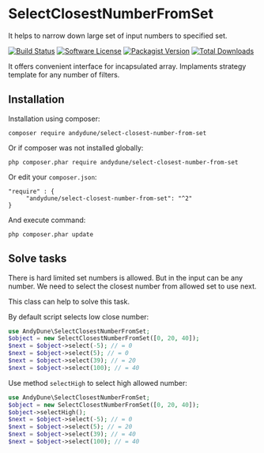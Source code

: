 # SelectClosestNumberFromSet
It helps to narrow down large set of input numbers to specified set.

[![Build Status](https://travis-ci.org/AndyDune/SelectClosestNumberFromSet.svg?branch=master)](https://travis-ci.org/AndyDune/SelectClosestNumberFromSet)
[![Software License](https://img.shields.io/badge/license-MIT-brightgreen.svg?style=flat-square)](LICENSE)
[![Packagist Version](https://img.shields.io/packagist/v/andydune/select-closest-number-from-set.svg?style=flat-square)](https://packagist.org/packages/andydune/select-closest-number-from-set)
[![Total Downloads](https://img.shields.io/packagist/dt/andydune/select-closest-number-from-set.svg?style=flat-square)](https://packagist.org/packages/andydune/select-closest-number-from-set)


It offers convenient interface for incapsulated array. Implaments strategy template for any number of filters.


Installation
------------

Installation using composer:

```
composer require andydune/select-closest-number-from-set
```
Or if composer was not installed globally:
```
php composer.phar require andydune/select-closest-number-from-set
```
Or edit your `composer.json`:
```
"require" : {
     "andydune/select-closest-number-from-set": "^2"
}

```
And execute command:
```
php composer.phar update
```

Solve tasks
-----------

There is hard limited set numbers is allowed. But in the input can be any number.
We need to select the closest number from allowed set to use next.

This class can help to solve this task.

By default script selects low close number:
```php
use AndyDune\SelectClosestNumberFromSet;
$object = new SelectClosestNumberFromSet([0, 20, 40]);
$next = $object->select(-5); // = 0
$next = $object->select(5); // = 0
$next = $object->select(39); // = 20
$next = $object->select(100); // = 40
```  


Use method `selectHigh` to select high allowed number:
```php
use AndyDune\SelectClosestNumberFromSet;
$object = new SelectClosestNumberFromSet([0, 20, 40]);
$object->selectHigh();
$next = $object->select(-5); // = 0
$next = $object->select(5); // = 20
$next = $object->select(39); // = 40
$next = $object->select(100); // = 40
```  
